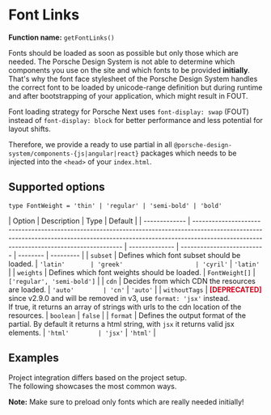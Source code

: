 # Font Links

**Function name:** `getFontLinks()`

Fonts should be loaded as soon as possible but only those which are needed. The Porsche Design System is not able to
determine which components you use on the site and which fonts to be provided **initially**. That's why the font face
stylesheet of the Porsche Design System handles the correct font to be loaded by unicode-range definition but during
runtime and after bootstrapping of your application, which might result in FOUT.

Font loading strategy for Porsche Next uses `font-display: swap` (FOUT) instead of `font-display: block` for better
performance and less potential for layout shifts.

Therefore, we provide a ready to use partial in all `@porsche-design-system/components-{js|angular|react}` packages
which needs to be injected into the `<head>` of your `index.html`.

## Supported options

`type FontWeight = 'thin' | 'regular' | 'semi-bold' | 'bold'`

| Option        | Description                                                                                                                                                                                                          | Type           | Default                    |
| ------------- | -------------------------------------------------------------------------------------------------------------------------------------------------------------------------------------------------------------------- | -------------- | -------------------------- | -------- | --------- |
| `subset`      | Defines which font subset should be loaded.                                                                                                                                                                          | `'latin'       | 'greek'                    | 'cyril'` | `'latin'` |
| `weights`     | Defines which font weights should be loaded.                                                                                                                                                                         | `FontWeight[]` | `['regular', 'semi-bold']` |
| `cdn`         | Decides from which CDN the resources are loaded.                                                                                                                                                                     | `'auto'        | 'cn'`                      | `'auto'` |
| `withoutTags` | <span style='color:#d5001c'>**[DEPRECATED]**</span> since v2.9.0 and will be removed in v3, use `format: 'jsx'` instead.<br/>If true, it returns an array of strings with urls to the cdn location of the resources. | `boolean`      | `false`                    |
| `format`      | Defines the output format of the partial. By default it returns a html string, with `jsx` it returns valid jsx elements.                                                                                             | `'html'        | 'jsx'`                     | `'html'` |

## Examples

Project integration differs based on the project setup.  
The following showcases the most common ways.

**Note:** Make sure to preload only fonts which are really needed initially!

<PartialDocs name="getFontLinks" :params="params"></PartialDocs>

<script lang="ts">
import Vue from 'vue';
import Component from 'vue-class-component';

@Component
export default class Code extends Vue {
  public params = [
    { 
      value: ""
    },
    { 
      value: "{ cdn: 'cn' }",
      comment: 'force using China CDN'
    },
  ];
}
</script>
